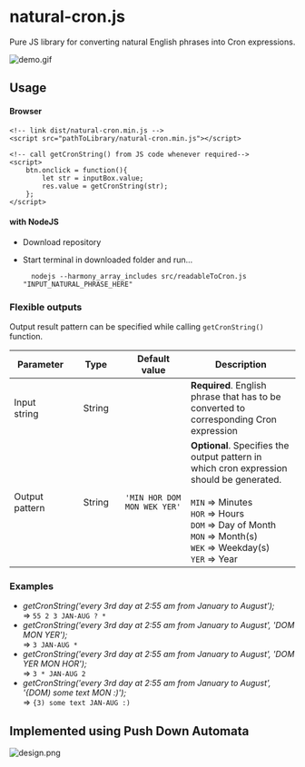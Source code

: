 # natural-cron.js
Pure JS library for converting natural English phrases into Cron expressions.


![demo.gif](https://github.com/darkeyedevelopers/natural-cron.js/blob/master/resources/demo.gif)


## Usage

#### Browser

    <!-- link dist/natural-cron.min.js -->
    <script src="pathToLibrary/natural-cron.min.js"></script>
    
    <!-- call getCronString() from JS code whenever required-->
    <script>
        btn.onclick = function(){
            let str = inputBox.value;
            res.value = getCronString(str);
        };
    </script>
    
#### with NodeJS
* Download repository
* Start terminal in downloaded folder and run...

        nodejs --harmony_array_includes src/readableToCron.js "INPUT_NATURAL_PHRASE_HERE"
    
### Flexible outputs
Output result pattern can be specified while calling `getCronString()` function.

| Parameter | Type | Default value | Description |
| --- | --- | --- | --- |
| Input string&nbsp;&nbsp;&nbsp; | &nbsp;&nbsp;&nbsp;String&nbsp;&nbsp;&nbsp; | | **Required**. English phrase that has to be<br/> converted to corresponding Cron expression |
| Output pattern&nbsp;&nbsp;&nbsp; | &nbsp;&nbsp;&nbsp;String&nbsp;&nbsp;&nbsp; | `'MIN HOR DOM MON WEK YER'` | **Optional**. Specifies the output pattern in<br/> which cron expression should be generated.<br/><br/> `MIN` => Minutes<br/> `HOR` => Hours<br/> `DOM` => Day of Month<br/> `MON` => Month(s)<br/> `WEK` => Weekday(s)<br/> `YER` => Year |

### Examples
* _getCronString('every 3rd day at 2:55 am from January to August');_
<br/>=> `55 2 3 JAN-AUG ? *`
* _getCronString('every 3rd day at 2:55 am from January to August', 'DOM MON YER');_
<br/>=> `3 JAN-AUG *`
* _getCronString('every 3rd day at 2:55 am from January to August', 'DOM YER MON HOR');_
<br/>=> `3 * JAN-AUG 2`
* _getCronString('every 3rd day at 2:55 am from January to August', '{DOM) some text MON :)');_
<br/>=> `{3) some text JAN-AUG :)`

## Implemented using Push Down Automata
![design.png](https://github.com/darkeyedevelopers/natural-cron.js/blob/master/resources/design.png)

